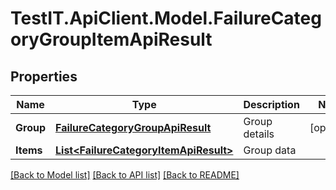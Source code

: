 # TestIT.ApiClient.Model.FailureCategoryGroupItemApiResult

## Properties

Name | Type | Description | Notes
------------ | ------------- | ------------- | -------------
**Group** | [**FailureCategoryGroupApiResult**](FailureCategoryGroupApiResult.md) | Group details | [optional] 
**Items** | [**List&lt;FailureCategoryItemApiResult&gt;**](FailureCategoryItemApiResult.md) | Group data | 

[[Back to Model list]](../README.md#documentation-for-models) [[Back to API list]](../README.md#documentation-for-api-endpoints) [[Back to README]](../README.md)

